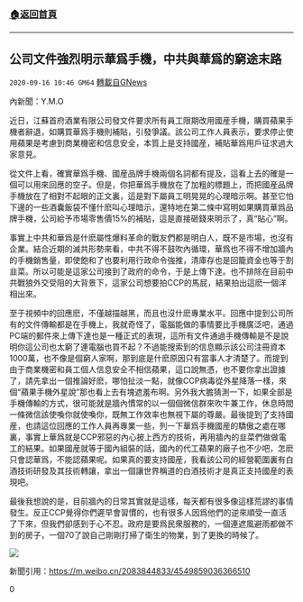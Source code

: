 ###  [:house:返回首頁](https://github.com/ourhimalayas/txt)
---

## 公司文件強烈明示華爲手機，中共與華爲的窮途末路
`2020-09-16 10:46 GM64` [轉載自GNews](https://gnews.org/zh-hant/361339/)

內新聞：Y.M.O

近日，江蘇首府酒業有限公司發文件要求所有員工限期改用國産手機，購買蘋果手機者辭退，如購買華爲手機則補貼，引發爭議。該公司工作人員表示，要求停止使用蘋果是考慮到商業機密和信息安全，本質上是支持國産，補貼華爲用戶征求過大家意見。

從文件上看，確實華爲手機、國産品牌手機兩個名詞都有提及，這看上去的確是一個可以用來回應的空子。但是，你把華爲手機放在了加粗的標題上，而把國産品牌手機放在了相對不起眼的正文裏，這是對下屬員工明晃晃的心理暗示啊。甚至它怕下邊的一些酒囊飯袋不懂什麽叫心理暗示，還特地在第二條中寫明如果購買華爲品牌手機，公司給予市場零售價15%的補貼，這是直接砸錢來明示了，真“貼心”啊。

事實上中共和華爲是什麽屬性爆料革命的戰友們都是明白人，既不是市場，也沒有企業。結合近期的滅共形勢來看，中共不得不鼓吹內循環，華爲也不得不增加牆內的手機銷售量，即使飽和了也要利用行政命令強推，清庫存也是回籠資金也等于割韭菜。所以可能是這家公司接到了政府的命令，于是上傳下達。也不排除在目前中共戰狼外交受阻的大背景下，這家公司想要拍CCP的馬屁，結果拍出這麽一個洋相出來。

至于視頻中的回應麽，不僅越描越黑，而且也沒什麽專業水平。回應中提到公司所有的文件傳輸都是在手機上，我就奇怪了，電腦能做的事情要比手機廣泛吧，通過PC端的郵件來上傳下達也是一種正式的表現，這所有文件通過手機傳輸是不是說明你這公司也太窮了連電腦也買不起？不過能搜索到的信息顯示該公司注冊資本1000萬，也不像是個窮人家啊，那到底是什麽原因只有當事人才清楚了。而提到由于商業機密和員工個人信息安全不相信蘋果，這口說無憑，也不要你拿出證據了，請先拿出一個推論好麽，哪怕扯淡一點，就像CCP病毒從外星降落一樣，來個“蘋果手機外星說”那也看上去有塊遮羞布啊。另外我大膽猜測一下，如果全部是手機傳輸的方式，很可能就是牆內慣常的以一個個微信群來吹牛兼工作，休息時間一條微信該使喚你就使喚你，既無工作效率也無視下屬的尊嚴。最後提到了支持國産，也請這位回應的工作人員再專業一些，列一下華爲手機國産的驕傲之處在哪裏，事實上華爲就是CCP邪惡的內心披上西方的技術，再用牆內的韭菜們做做電工的結果。如果國産就等于國內組裝的話，國內的代工蘋果的廠子也不少吧，怎麽只會認華爲，不能認蘋果呢。如果真的要支持國産，我看該公司的經營範圍裏有白酒技術研發及其技術轉讓，拿出一個讓世界稱道的白酒技術才是真正支持國産的表現吧。

最後我想說的是，目前牆內的日常其實就是這樣，每天都有很多像這樣荒謬的事情發生。反正CCP覺得你們遲早會習慣的，也有很多人因爲他們的逆來順受一直活了下來，但我們卻感到于心不忍。政府是要爲民衆服務的，一個連遮風避雨都做不到的房子，一個70了說自己剛剛打掃了衛生的物業，到了更換的時候了。

![](https://s3.amazonaws.com/gnews-media-offload/wp-content/uploads/2020/09/16101036/unknown-1-4.png)

新聞引用：https://m.weibo.cn/2083844833/4549859036366510

0
